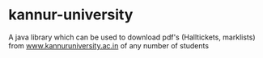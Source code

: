 # kannur-university
A java library which can be used to download pdf's (Halltickets, marklists) from www.kannuruniversity.ac.in of any number of students
